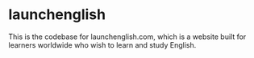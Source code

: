 # launchenglish
This is the codebase for launchenglish.com, which is a website built for learners worldwide who wish to learn and study English.
